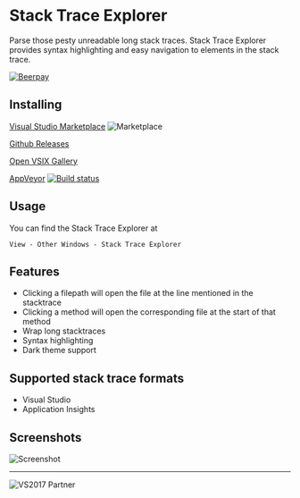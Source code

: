 # Stack Trace Explorer
Parse those pesty unreadable long stack traces. Stack Trace Explorer provides syntax highlighting and easy navigation to elements in the stack trace.

[![Beerpay](https://beerpay.io/sboulema/StackTraceExplorer/badge.svg?style=flat)](https://beerpay.io/sboulema/StackTraceExplorer)

## Installing
[Visual Studio Marketplace](https://marketplace.visualstudio.com/vsgallery/0886a4d9-35e3-431a-b86c-bf0e346ad036) ![Marketplace](http://vsmarketplacebadge.apphb.com/version-short/SamirBoulema.StackTraceExplorer.svg)

[Github Releases](https://github.com/sboulema/StackTraceExplorer/releases)

[Open VSIX Gallery](http://vsixgallery.com/extension/StackTraceExplorer.Samir%20Boulema/)

[AppVeyor](https://ci.appveyor.com/project/sboulema/stacktraceexplorer)
[![Build status](https://ci.appveyor.com/api/projects/status/topfx6jokbg26qs9?svg=true)](https://ci.appveyor.com/project/sboulema/stacktraceexplorer)

## Usage
You can find the Stack Trace Explorer at

`View - Other Windows - Stack Trace Explorer`

## Features
- Clicking a filepath will open the file at the line mentioned in the stacktrace
- Clicking a method will open the corresponding file at the start of that method
- Wrap long stacktraces
- Syntax highlighting
- Dark theme support

## Supported stack trace formats
- Visual Studio
- Application Insights

## Screenshots
![Screenshot](http://i.imgur.com/iAFZxRe.png)

---

![VS2017 Partner](http://i.imgur.com/wlgwRF1.png)